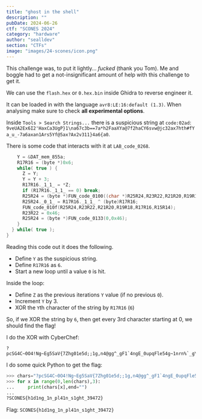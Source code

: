 ```yaml
---
title: "ghost in the shell"
description: ""
pubDate: 2024-06-26
ctf: "SCONES 2024"
category: "hardware"
author: "sealldev"
section: "CTFs"
image: "images/24-scones/icon.png"
---
```


This challenge was, to put it lightly... *fucked* (thank you Tom). Me and boggle had to get a not-insignificant amount of help with this challenge to get it.

We can use the `flash.hex` or `0.hex.bin` inside Ghidra to reverse engineer it.

It can be loaded in with the language `avr8:LE:16:default (1.3)`. When analysing make sure to check **all experimental options**.

Inside `Tools > Search Strings...` there is a suspicious string at `code:02ad`: `9veUA2Ex6I2'HaxCa3UgP}1\na67c3b==7a*h2FaaXYa@7f2haCY6svw@jc32ax7hth#fYa_u_-7a6axan1Ars5Yf@5ax?Ax2v311}4a6{a0`.

There is some code that interacts with it at `LAB_code_0268`.

```c
    Y = &DAT_mem_855a;
    R17R16 = (byte *)0x6;
    while( true ) {
      Z = Y;
      Y = Y + 3;
      R17R16._1_1_ = *Z;
      if (R17R16._1_1_ == 0) break;
      R25R24 = (byte *)FUN_code_0100((char *)R25R24,R23R22,R21R20,R19R18);
      R25R24._0_1_ = R17R16._1_1_ ^ (byte)R17R16;
      FUN_code_010f(R25R24,R23R22,R21R20,R19R18,R17R16,R15R14);
      R23R22 = 0x46;
      R25R24 = (byte *)FUN_code_0133(0,0x46);
    }
  } while( true );
}
```

Reading this code out it does the following.
- Define `Y` as the suspicious string.
- Define `R17R16` as `6`.
- Start a new loop until a value `0` is hit.

Inside the loop:
- Define `Z` as the previous iterations `Y` value (if no previous `0`).
- Increment `Y` by 3.
- XOR the `Y`th character of the string by `R17R16` (`6`)

So, if we XOR the string by `6`, then get every 3rd character starting at 0, we should find the flag!

I do the XOR with CyberChef:
```
?pcSG4C~0O4!Ng~Eg5SaV{7Zhg01e5d;;1g,n4@gg^_gF1`4ngE_0upqFle54g~1nrn%`_gYsY+1g0g~gh7Gtu3_`F3g~9G~4p577{2g0}g6
```

I do some quick Python to get the flag:
```python
>>> chars="?pcSG4C~0O4!Ng~Eg5SaV{7Zhg01e5d;;1g,n4@gg^_gF1`4ngE_0upqFle54g~1nrn%`_gYsY+1g0g~gh7Gtu3_`F3g~9G~4p577{2g0}g6"
>>> for x in range(0,len(chars),3):
...     print(chars[x],end="")
... 
?SCONES{h1d1ng_1n_pl41n_s1ght_39472}
```

Flag: `SCONES{h1d1ng_1n_pl41n_s1ght_39472}`